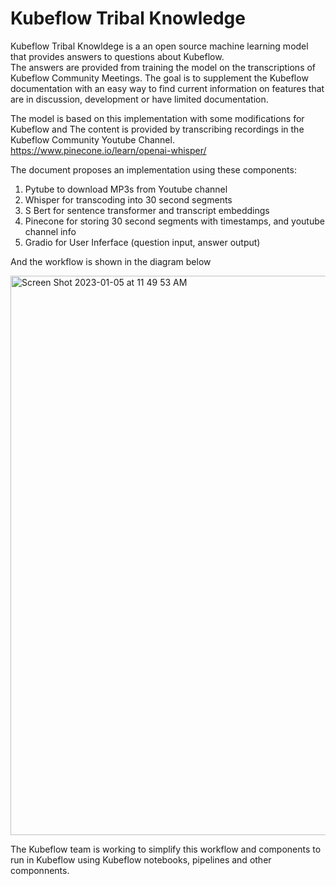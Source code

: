 # Kubeflow Tribal Knowledge

Kubeflow Tribal Knowldege is a an open source machine learning model that provides answers to questions about Kubeflow.    
The answers are provided from training the model on the transcriptions of Kubeflow Community Meetings. 
The goal is to supplement the Kubeflow documentation with an easy way to find current information on features that are in discussion, development or have limited documentation.

The model is based on this implementation with some modifications for Kubeflow and The content is provided by transcribing recordings in the Kubeflow Community Youtube Channel.
https://www.pinecone.io/learn/openai-whisper/

The document proposes an implementation using these components:
1) Pytube to download MP3s from Youtube channel
2) Whisper for transcoding into 30 second segments
3) S Bert for sentence transformer and transcript embeddings
4) Pinecone for storing 30 second segments with timestamps, and youtube channel info
5) Gradio for User Inferface (question input, answer output)

And the workflow is shown in the diagram below

<img width="895" alt="Screen Shot 2023-01-05 at 11 49 53 AM" src="https://user-images.githubusercontent.com/10553232/210847149-ad9d2172-bcb1-4d81-a5d6-8ce2814066e0.png">


The Kubeflow team is working to simplify this workflow and components to run in Kubeflow using Kubeflow notebooks, pipelines and other componnents.

